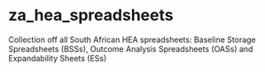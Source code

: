 # za_hea_spreadsheets
Collection off all South African HEA spreadsheets: Baseline Storage Spreadsheets (BSSs), Outcome Analysis Spreadsheets (OASs) and Expandability Sheets (ESs)
